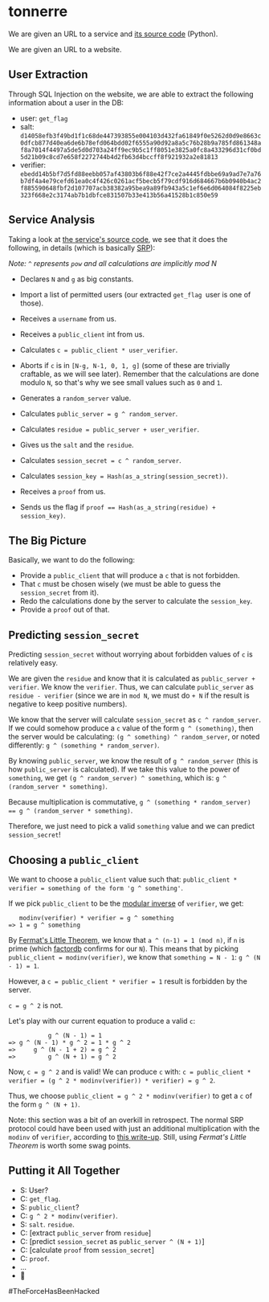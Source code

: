 # tonnerre

We are given an URL to a service and
[its source code](public_server_ea2e768e20e89fb1aafbbc547cdb4636.py) (Python).

We are given an URL to a website.

## User Extraction
Through SQL Injection on the website, we are able to extract the following
information about a user in the DB:

- user: `get_flag`
- salt: `d14058efb3f49bd1f1c68de447393855e004103d432fa61849f0e5262d0d9e8663c0dfcb877d40ea6de6b78efd064bdd02f6555a90d92a8a5c76b28b9a785fd861348af8a7014f4497a5de5d0d703a24ff9ec9b5c1ff8051e3825a0fc8a433296d31cf0bd5d21b09c8cd7e658f2272744b4d2fb63d4bccff8f921932a2e81813`
- verifier: `ebedd14b5bf7d5fd88eebb057af43803b6f88e42f7ce2a4445fdbbe69a9ad7e7a76b7df4a4e79cefd61ea0c4f426c0261acf5becb5f79cdf916d684667b6b0940b4ac2f885590648fbf2d107707acb38382a95bea9a89fb943a5c1ef6e6d064084f8225eb323f668e2c3174ab7b1dbfce831507b33e413b56a41528b1c850e59`

## Service Analysis
Taking a look at [the service's source code](public_server_ea2e768e20e89fb1aafbbc547cdb4636.py),
we see that it does the following, in details (which is basically [SRP](https://en.wikipedia.org/wiki/Secure_Remote_Password_protocol)):

*Note: `^` represents `pow` and all calculations are implicitly mod N*

- Declares `N` and `g` as big constants.
- Import a list of permitted users (our extracted `get_flag `user is one of those).

- Receives a `username` from us.
- Receives a `public_client` int from us.

- Calculates `c = public_client * user_verifier`.
- Aborts if `c` is in `[N-g, N-1, 0, 1, g]` (some of these are trivially
craftable, as we will see later). Remember that the calculations are done modulo
`N`, so that's why we see small values such as `0` and `1`.


- Generates a `random_server` value.
- Calculates `public_server = g ^ random_server`.
- Calculates `residue = public_server + user_verifier`.

- Gives us the `salt` and the `residue`.

- Calculates `session_secret = c ^ random_server`.
- Calculates `session_key = Hash(as_a_string(session_secret))`.

- Receives a `proof` from us.
- Sends us the flag if `proof == Hash(as_a_string(residue) + session_key)`.

## The Big Picture
Basically, we want to do the following:

- Provide a `public_client` that will produce a `c` that is not forbidden.
- That `c` must be chosen wisely (we must be able to guess the `session_secret`
  from it).
- Redo the calculations done by the server to calculate the `session_key`.
- Provide a `proof` out of that.

## Predicting `session_secret`
Predicting `session_secret` without worrying about forbidden values of `c` is
relatively easy.

We are given the `residue` and know that it is calculated as
`public_server + verifier`. We know the `verifier`. Thus, we can calculate
`public_server` as `residue - verifier` (since we are in `mod N`, we must do
`+ N` if the result is negative to keep positive numbers).

We know that the server will calculate `session_secret` as `c ^ random_server`.
If we could somehow produce a `c` value of the form `g ^ (something)`, then the
server would be calculating: `(g ^ something) ^ random_server`, or noted
differently: `g ^ (something * random_server)`.

By knowing `public_server`, we know the result of `g ^ random_server` (this is
how `public_server` is calculated). If we take this value to the power of
`something`, we get `(g ^ random_server) ^ something`, which is:
`g ^ (random_server * something)`.

Because multiplication is commutative,
`g ^ (something * random_server) == g ^ (random_server * something)`.

Therefore, we just need to pick a valid `something` value and we can predict
`session_secret`!

## Choosing a `public_client`
We want to choose a `public_client` value such that:
`public_client * verifier = something of the form 'g ^ something'`.

If we pick `public_client` to be the [modular inverse](https://en.wikipedia.org/wiki/Modular_multiplicative_inverse)
of `verifier`, we get:

```
   modinv(verifier) * verifier = g ^ something
=> 1 = g ^ something
```

By [Fermat's Little Theorem](https://en.wikipedia.org/wiki/Fermat%27s_little_theorem),
we know that `a ^ (n-1) = 1 (mod n)`, if `n` is prime (which [factordb](http://factordb.com/index.php?query=168875487862812718103814022843977235420637243601057780595044400667893046269140421123766817420546087076238158376401194506102667350322281734359552897112157094231977097740554793824701009850244904160300597684567190792283984299743604213533036681794114720417437224509607536413793425411636411563321303444740798477587) confirms for our `N`).
This means that by picking `public_client = modinv(verifier)`, we know that
`something = N - 1`: `g ^ (N - 1) = 1`.

However, a `c = public_client * verifier = 1` result is forbidden by the server.

`c = g ^ 2` is not.

Let's play with our current equation to produce a valid `c`:
```
           g ^ (N - 1) = 1
=> g ^ (N - 1) * g ^ 2 = 1 * g ^ 2
=>     g ^ (N - 1 + 2) = g ^ 2
=>         g ^ (N + 1) = g ^ 2
```

Now, `c = g ^ 2` and is valid! We can produce `c` with:
`c = public_client * verifier = (g ^ 2 * modinv(verifier)) * verifier) = g ^ 2`.

Thus, we choose `public_client = g ^ 2 * modinv(verifier)` to get a `c` of the
form `g ^ (N + 1)`.

Note: this section was a bit of an overkill in retrospect. The normal SRP
protocol could have been used with just an additional multiplication with the
`modinv` of `verifier`, according to [this write-up](http://duksctf.github.io/PCTF2016-tonnerre/).
Still, using *Fermat's Little Theorem* is worth some swag points.

## Putting it All Together
- S: User?
- C: `get_flag`.
- S: `public_client`?
- C: `g ^ 2 * modinv(verifier)`.
- S: `salt`. `residue`.
- C: [extract `public_server` from `residue`]
- C: [predict `session_secret` as `public_server ^ (N + 1)`]
- C: [calculate `proof` from `session_secret`]
- C: `proof`.
- ...
- :tada:

#TheForceHasBeenHacked
